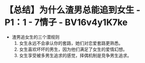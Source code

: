 # 【总结】为什么渣男总能追到女生 - P1：1 - 7情子 - BV16v4y1K7ke

-   渣男追女生的三个潜规则
    1.  女生永远不会承认你的套路，她们对恋爱套路更熟悉。
    2.  女生喜欢坏坏的男生，因为他们满足了女生的爱情幻想。
    3.  女生享受被多男生追求的感觉，择偶机制是竞争男生追求。